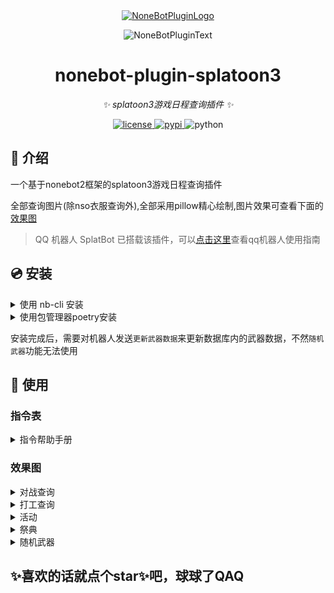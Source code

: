 <div align="center">
  <a href="https://v2.nonebot.dev/store"><img src="https://github.com/A-kirami/nonebot-plugin-template/blob/resources/nbp_logo.png" width="180" height="180" alt="NoneBotPluginLogo"></a>
  <br>
  <p><img src="https://github.com/A-kirami/nonebot-plugin-template/blob/resources/NoneBotPlugin.svg" width="240" alt="NoneBotPluginText"></p>
</div>

<div align="center">

# nonebot-plugin-splatoon3

_✨ splatoon3游戏日程查询插件 ✨_


<a href="./LICENSE">
    <img src="https://img.shields.io/github/license/owner/nonebot-plugin-splatoon3.svg" alt="license">
</a>
<a href="https://pypi.python.org/pypi/nonebot-plugin-splatoon3">
    <img src="https://img.shields.io/pypi/v/nonebot-plugin-splatoon3.svg" alt="pypi">
</a>
<img src="https://img.shields.io/badge/python-3.8+-blue.svg" alt="python">

</div>


## 📖 介绍

一个基于nonebot2框架的splatoon3游戏日程查询插件

全部查询图片(除nso衣服查询外),全部采用pillow精心绘制,图片效果可查看下面的[效果图](#效果图)
> QQ 机器人 SplatBot 已搭载该插件，可以[点击这里](https://flawless-dew-f3c.notion.site/SplatBot-e91a70e4f32a4fffb640ce8c3ba9c664)查看qq机器人使用指南

## 💿 安装

<details>
<summary>使用 nb-cli 安装</summary>
在 nonebot2 项目的根目录下打开命令行, 输入以下指令即可安装

    nb plugin install nonebot-plugin-splatoon3

</details>

<details>
<summary>使用包管理器poetry安装</summary>
在 nonebot2 项目的插件目录下, 打开命令行, 输入以下的安装命令

    poetry add nonebot-plugin-splatoon3


</details>

安装完成后，需要对机器人发送`更新武器数据`来更新数据库内的武器数据，不然`随机武器`功能无法使用


## 🎉 使用
### 指令表
<details>
<summary>指令帮助手册</summary>

![help.png](images/help.png)

</details>


### 效果图
<details>
<summary>对战查询</summary>

![对战地图.png](images/对战地图.png)

</details>
<details>
<summary>打工查询</summary>

![打工.png](images/打工.jpg)

</details>
<details>
<summary>活动</summary>

![活动.png](images/活动.png)

</details>
<details>
<summary>祭典</summary>

![祭典.png](images/祭典.jpg)

</details>
<details>
<summary>随机武器</summary>

![随机武器.png](images/随机武器.jpg)

</details>

## ✨喜欢的话就点个star✨吧，球球了QAQ